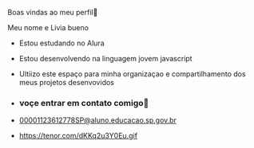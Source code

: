 Boas vindas ao meu perfil💜

Meu nome e   Livia bueno

- Estou estudando no Alura
- Estou desenvolvendo na linguagem jovem javascript
- Ultiizo este espaço para minha organizaçao e compartilhamento dos meus projetos desenvovidos

- ### voçe entrar em contato comigo📧

- 00001123612778SP@aluno.educacao.sp.gov.br
  



- https://tenor.com/dKKq2u3Y0Eu.gif
